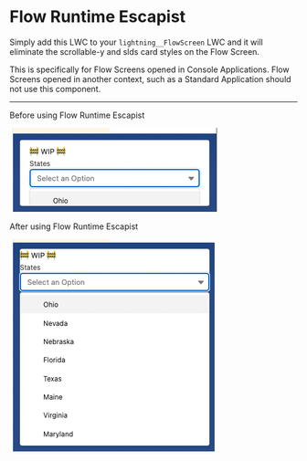 # Flow Runtime Escapist

Simply add this LWC to your `lightning__FlowScreen` LWC and it will eliminate the scrollable-y and slds card styles on the Flow Screen.

This is specifically for Flow Screens opened in Console Applications. Flow Screens opened in another context, such as a Standard Application should not use this component.

---
Before using Flow Runtime Escapist

![before](images/before.png)

After using Flow Runtime Escapist

![after](images/after.png)
